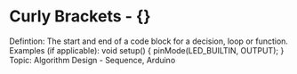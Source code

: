 # Curly Brackets - {}

Defintion: The start and end of a code block for a decision, loop or function.
Examples (if applicable): void setup() {
pinMode(LED_BUILTIN, OUTPUT);
}
Topic: Algorithm Design - Sequence, Arduino